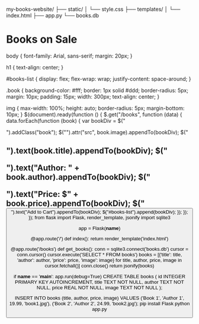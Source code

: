 my-books-website/
├── static/
│   └── style.css
├── templates/
│   └── index.html
├── app.py
└── books.db
<!DOCTYPE html>
<html lang="en">
<head>
    <meta charset="UTF-8">
    <meta name="viewport" content="width=device-width, initial-scale=1.0">
    <link rel="stylesheet" href="{{ url_for('static', filename='style.css') }}">
    <title>Books on Sale</title>
</head>
<body>
    <h1>Books on Sale</h1>
    <div id="books-list"></div>
    <script src="https://code.jquery.com/jquery-3.6.4.min.js"></script>
    <script src="{{ url_for('static', filename='app.js') }}"></script>
</body>
</html>
body {
    font-family: Arial, sans-serif;
    margin: 20px;
}

h1 {
    text-align: center;
}

#books-list {
    display: flex;
    flex-wrap: wrap;
    justify-content: space-around;
}

.book {
    background-color: #fff;
    border: 1px solid #ddd;
    border-radius: 5px;
    margin: 10px;
    padding: 15px;
    width: 300px;
    text-align: center;
}

img {
    max-width: 100%;
    height: auto;
    border-radius: 5px;
    margin-bottom: 10px;
}
$(document).ready(function () {
    $.get("/books", function (data) {
        data.forEach(function (book) {
            var bookDiv = $("<div>").addClass("book");
            $("<img>").attr("src", book.image).appendTo(bookDiv);
            $("<h2>").text(book.title).appendTo(bookDiv);
            $("<p>").text("Author: " + book.author).appendTo(bookDiv);
            $("<p>").text("Price: $" + book.price).appendTo(bookDiv);
            $("<button>").text("Add to Cart").appendTo(bookDiv);
            $("#books-list").append(bookDiv);
        });
    });
});
from flask import Flask, render_template, jsonify
import sqlite3

app = Flask(__name__)

@app.route('/')
def index():
    return render_template('index.html')

@app.route('/books')
def get_books():
    conn = sqlite3.connect('books.db')
    cursor = conn.cursor()
    cursor.execute('SELECT * FROM books')
    books = [{'title': title, 'author': author, 'price': price, 'image': image} for title, author, price, image in cursor.fetchall()]
    conn.close()
    return jsonify(books)

if __name__ == '__main__':
    app.run(debug=True)
CREATE TABLE books (
    id INTEGER PRIMARY KEY AUTOINCREMENT,
    title TEXT NOT NULL,
    author TEXT NOT NULL,
    price REAL NOT NULL,
    image TEXT NOT NULL
);

INSERT INTO books (title, author, price, image) VALUES
('Book 1', 'Author 1', 19.99, 'book1.jpg'),
('Book 2', 'Author 2', 24.99, 'book2.jpg');
pip install Flask
python app.py
